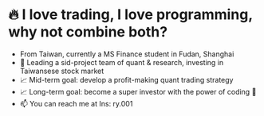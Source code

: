 # 🔥 I love trading, I love programming, why not combine both?
- From Taiwan, currently a MS Finance student in Fudan, Shanghai
- 🏀 Leading a sid-project team of quant & research, investing in Taiwansese stock market
- 📈 Mid-term goal: develop a profit-making quant trading strategy
- 📈 Long-term goal: become a super investor with the power of coding 🐯
- 📫 You can reach me at Ins: ry.001
